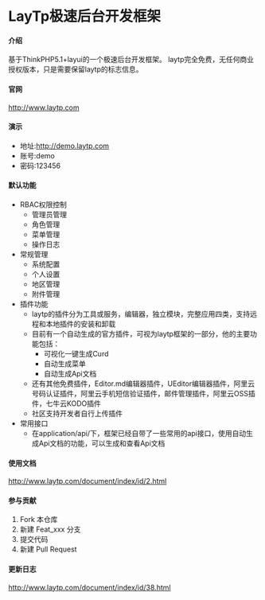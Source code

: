 # LayTp极速后台开发框架

#### 介绍
基于ThinkPHP5.1+layui的一个极速后台开发框架。
laytp完全免费，无任何商业授权版本，只是需要保留laytp的标志信息。

#### 官网
http://www.laytp.com

#### 演示
- 地址:http://demo.laytp.com
- 账号:demo
- 密码:123456

#### 默认功能
- RBAC权限控制
  - 管理员管理
  - 角色管理
  - 菜单管理
  - 操作日志
- 常规管理
  - 系统配置
  - 个人设置
  - 地区管理
  - 附件管理
- 插件功能
  - laytp的插件分为工具或服务，编辑器，独立模块，完整应用四类，支持远程和本地插件的安装和卸载
  - 目前有一个自动生成的官方插件，可视为laytp框架的一部分，他的主要功能包括：
    - 可视化一键生成Curd
    - 自动生成菜单
    - 自动生成Api文档
  - 还有其他免费插件，Editor.md编辑器插件，UEditor编辑器插件，阿里云号码认证插件，阿里云手机短信验证插件，邮件管理插件，阿里云OSS插件，七牛云KODO插件
  - 社区支持开发者自行上传插件
- 常用接口
  - 在application/api/下，框架已经自带了一些常用的api接口，使用自动生成Api文档的功能，可以生成和查看Api文档


#### 使用文档

http://www.laytp.com/document/index/id/2.html

#### 参与贡献

1.  Fork 本仓库
2.  新建 Feat_xxx 分支
3.  提交代码
4.  新建 Pull Request

#### 更新日志

http://www.laytp.com/document/index/id/38.html
